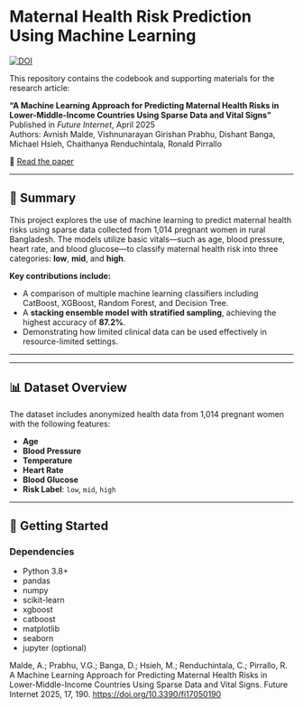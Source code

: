# Maternal Health Risk Prediction Using Machine Learning

[![DOI](https://img.shields.io/badge/DOI-10.3390%2Ffi17050190-blue)](https://doi.org/10.3390/fi17050190)

This repository contains the codebook and supporting materials for the research article:

**“A Machine Learning Approach for Predicting Maternal Health Risks in Lower-Middle-Income Countries Using Sparse Data and Vital Signs”**  
Published in *Future Internet*, April 2025  
Authors: Avnish Malde, Vishnunarayan Girishan Prabhu, Dishant Banga, Michael Hsieh, Chaithanya Renduchintala, Ronald Pirrallo

🔗 [Read the paper](https://doi.org/10.3390/fi17050190)

---

## 🧠 Summary

This project explores the use of machine learning to predict maternal health risks using sparse data collected from 1,014 pregnant women in rural Bangladesh. The models utilize basic vitals—such as age, blood pressure, heart rate, and blood glucose—to classify maternal health risk into three categories: **low**, **mid**, and **high**.

**Key contributions include:**

- A comparison of multiple machine learning classifiers including CatBoost, XGBoost, Random Forest, and Decision Tree.
- A **stacking ensemble model with stratified sampling**, achieving the highest accuracy of **87.2%**.
- Demonstrating how limited clinical data can be used effectively in resource-limited settings.

---


---

## 📊 Dataset Overview

The dataset includes anonymized health data from 1,014 pregnant women with the following features:

- **Age**
- **Blood Pressure**
- **Temperature**
- **Heart Rate**
- **Blood Glucose**
- **Risk Label**: `low`, `mid`, `high`

---

## 🚀 Getting Started

### Dependencies

- Python 3.8+
- pandas
- numpy
- scikit-learn
- xgboost
- catboost
- matplotlib
- seaborn
- jupyter (optional)


Malde, A.; Prabhu, V.G.; Banga, D.; Hsieh, M.; Renduchintala, C.; Pirrallo, R. 
A Machine Learning Approach for Predicting Maternal Health Risks in Lower-Middle-Income Countries Using Sparse Data and Vital Signs. 
Future Internet 2025, 17, 190. https://doi.org/10.3390/fi17050190
